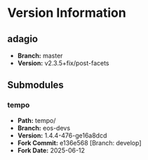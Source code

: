 # Version Information

## adagio
- **Branch:** master
- **Version:** v2.3.5+fix/post-facets

## Submodules

### tempo
- **Path:** tempo/
- **Branch:** eos-devs
- **Version:** 1.4.4-476-ge16a8dcd
- **Fork Commit:** e136e568 [Branch: develop]
- **Fork Date:** 2025-06-12
